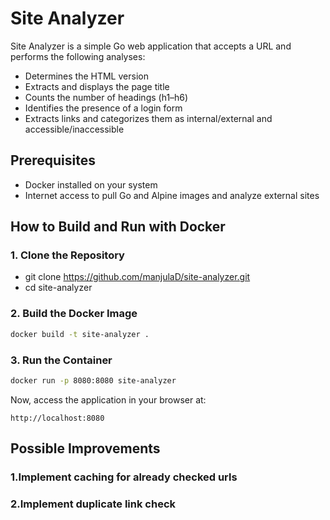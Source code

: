 
# Site Analyzer

Site Analyzer is a simple Go web application that accepts a URL and performs the following analyses:
- Determines the HTML version
- Extracts and displays the page title
- Counts the number of headings (h1–h6)
- Identifies the presence of a login form
- Extracts links and categorizes them as internal/external and accessible/inaccessible



## Prerequisites

- Docker installed on your system
- Internet access to pull Go and Alpine images and analyze external sites

## How to Build and Run with Docker

### 1. Clone the Repository

- git clone https://github.com/manjulaD/site-analyzer.git
- cd site-analyzer


### 2. Build the Docker Image

```bash
docker build -t site-analyzer .
```

### 3. Run the Container

```bash
docker run -p 8080:8080 site-analyzer
```

Now, access the application in your browser at:

```
http://localhost:8080
```
## Possible Improvements
### 1.Implement caching for already checked urls
### 2.Implement duplicate link check 

